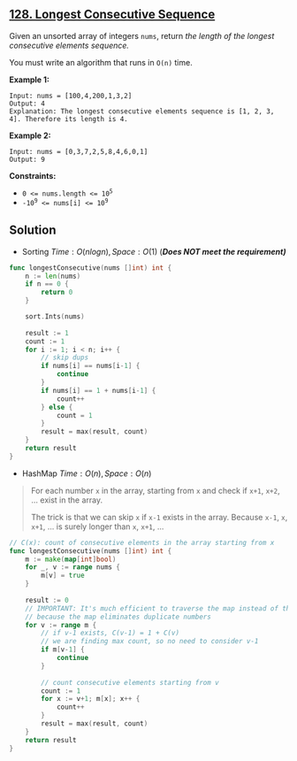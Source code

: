 ## [128. Longest Consecutive Sequence](https://leetcode.com/problems/longest-consecutive-sequence/)


Given an unsorted array of integers `nums`, return _the length of the longest consecutive elements sequence._

You must write an algorithm that runs in `O(n)` time.

**Example 1:**

```
Input: nums = [100,4,200,1,3,2]
Output: 4
Explanation: The longest consecutive elements sequence is [1, 2, 3, 4]. Therefore its length is 4.
```

**Example 2:**

```
Input: nums = [0,3,7,2,5,8,4,6,0,1]
Output: 9
```

**Constraints:**

*   <code>0 <= nums.length <= 10<sup>5</sup></code>
*   <code>-10<sup>9</sup> <= nums[i] <= 10<sup>9</sup></code>



## Solution

- Sorting	$Time: O(nlogn), Space: O(1)$ 	(***Does NOT meet the requirement)***

```go
func longestConsecutive(nums []int) int {
    n := len(nums)
    if n == 0 {
        return 0
    }

    sort.Ints(nums)
    
    result := 1
    count := 1
    for i := 1; i < n; i++ {
        // skip dups
        if nums[i] == nums[i-1] {
            continue
        }
        if nums[i] == 1 + nums[i-1] {
            count++
        } else {
            count = 1
        }
        result = max(result, count)
    }
    return result
}
```

- HashMap	$Time: O(n), Space: O(n)$ 

> For each number `x` in the array, starting from `x` and check if `x+1`, `x+2`, ... exist in the array.
>
> The trick is that we can skip `x` if `x-1` exists in the array. Because `x-1`, `x`, `x+1`, ... is surely longer than `x`, `x+1`, ...

```go
// C(x): count of consecutive elements in the array starting from x
func longestConsecutive(nums []int) int {
    m := make(map[int]bool)
    for _, v := range nums {
        m[v] = true
    }
    
    result := 0
    // IMPORTANT: It's much efficient to traverse the map instead of the array.
    // because the map eliminates duplicate numbers
    for v := range m {
        // if v-1 exists, C(v-1) = 1 + C(v)
        // we are finding max count, so no need to consider v-1
        if m[v-1] {
            continue
        }
        
        // count consecutive elements starting from v
        count := 1
        for x := v+1; m[x]; x++ {
            count++
        }
        result = max(result, count)
    }
    return result
}
```

